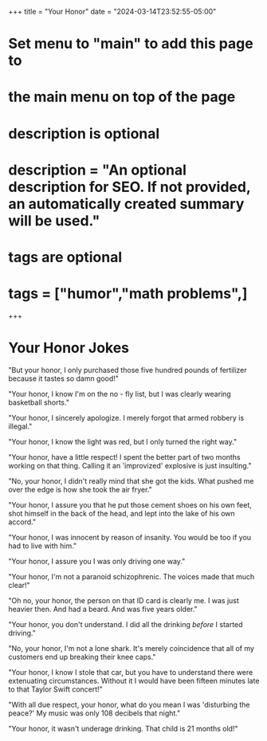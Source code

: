 +++
title = "Your Honor"
date = "2024-03-14T23:52:55-05:00"

#
# Set menu to "main" to add this page to
# the main menu on top of the page
#

#
# description is optional
#
# description = "An optional description for SEO. If not provided, an automatically created summary will be used."

#
# tags are optional
#
# tags = ["humor","math problems",]
+++
# Your Honor Jokes

"But your honor, I only purchased those five hundred pounds of fertilizer because it tastes so damn good!"

"Your honor, I know I'm on the no - fly list, but I was clearly wearing basketball shorts."

"Your honor, I sincerely apologize. I merely forgot that armed robbery is illegal."

"Your honor, I know the light was red, but I only turned the right way."

"Your honor, have a little respect! I spent the better part of two months working on that thing. Calling it an 'improvized' explosive is just insulting."

"No, your honor, I didn't really mind that she got the kids. What pushed me over the edge is how she took the air fryer."

"Your honor, I assure you that he put those cement shoes on his own feet, shot himself in the back of the head, and lept into the lake of his own accord."

"Your honor, I was innocent by reason of insanity. You would be too if you had to live with him."

"Your honor, I assure you I was only driving one way."

"Your honor, I'm not a paranoid schizophrenic. The voices made that much clear!"

"Oh no, your honor, the person on that ID card is clearly me. I was just heavier then. And had a beard. And was five years older."

"Your honor, you don't understand. I did all the drinking *before* I started driving."

"No, your honor, I'm not a lone shark. It's merely coincidence that all of my customers end up breaking their knee caps."

"Your honor, I know I stole that car, but you have to understand there were extenuating circumstances. Without it I would have been fifteen minutes late to that Taylor Swift concert!"

"With all due respect, your honor, what do you mean I was 'disturbing the peace?' My music was only 108 decibels that night."

"Your honor, it wasn't underage drinking. That child is 21 months old!"
